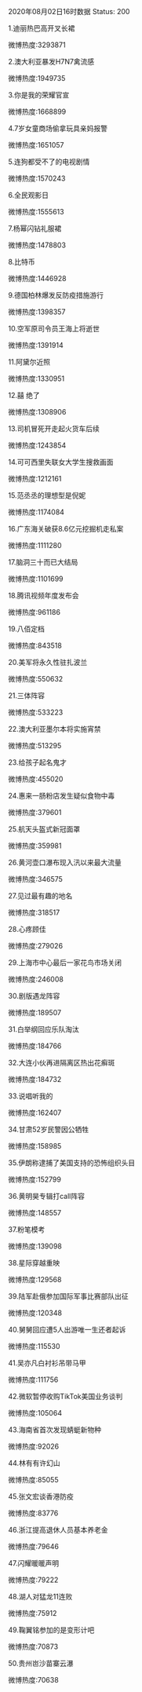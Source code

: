 2020年08月02日16时数据
Status: 200

1.迪丽热巴高开叉长裙

微博热度:3293871

2.澳大利亚暴发H7N7禽流感

微博热度:1949735

3.你是我的荣耀官宣

微博热度:1668899

4.7岁女童商场偷拿玩具亲妈报警

微博热度:1651057

5.连狗都受不了的电视剧情

微博热度:1570243

6.全民观影日

微博热度:1555613

7.杨幂闪钻礼服裙

微博热度:1478803

8.比特币

微博热度:1446928

9.德国柏林爆发反防疫措施游行

微博热度:1398357

10.空军原司令员王海上将逝世

微博热度:1391914

11.阿黛尔近照

微博热度:1330951

12.囍 绝了

微博热度:1308906

13.司机冒死开走起火货车后续

微博热度:1243854

14.可可西里失联女大学生搜救画面

微博热度:1212161

15.范丞丞的理想型是倪妮

微博热度:1174084

16.广东海关破获8.6亿元挖掘机走私案

微博热度:1111280

17.脑洞三十而已大结局

微博热度:1101699

18.腾讯视频年度发布会

微博热度:961186

19.八佰定档

微博热度:843518

20.美军将永久性驻扎波兰

微博热度:550632

21.三体阵容

微博热度:533223

22.澳大利亚墨尔本将实施宵禁

微博热度:513295

23.给孩子起名鬼才

微博热度:455020

24.惠来一肠粉店发生疑似食物中毒

微博热度:379601

25.航天头盔式新冠面罩

微博热度:359981

26.黄河壶口瀑布现入汛以来最大流量

微博热度:346575

27.见过最有趣的地名

微博热度:318517

28.心疼顾佳

微博热度:279026

29.上海市中心最后一家花鸟市场关闭

微博热度:246008

30.剧版遇龙阵容

微博热度:189507

31.白举纲回应乐队淘汰

微博热度:184766

32.大连小伙再进隔离区热出花癣斑

微博热度:184732

33.说唱听我的

微博热度:162407

34.甘肃52岁民警因公牺牲

微博热度:158985

35.伊朗称逮捕了美国支持的恐怖组织头目

微博热度:152799

36.黄明昊专辑打call阵容

微博热度:148557

37.粉笔模考

微博热度:139098

38.星际穿越重映

微博热度:129568

39.陆军赴俄参加国际军事比赛部队出征

微博热度:120348

40.舅舅回应遭5人出游唯一生还者起诉

微博热度:115530

41.吴亦凡白衬衫吊带马甲

微博热度:111756

42.微软暂停收购TikTok美国业务谈判

微博热度:105064

43.海南省首次发现蜻蜓新物种

微博热度:92026

44.林有有许幻山

微博热度:85055

45.张文宏谈香港防疫

微博热度:83776

46.浙江提高退休人员基本养老金

微博热度:79646

47.闪耀暖暖声明

微博热度:79222

48.湖人对猛龙11连败

微博热度:75912

49.鞠翼铭参加的是变形计吧

微博热度:70873

50.贵州岜沙苗寨云瀑

微博热度:70638

